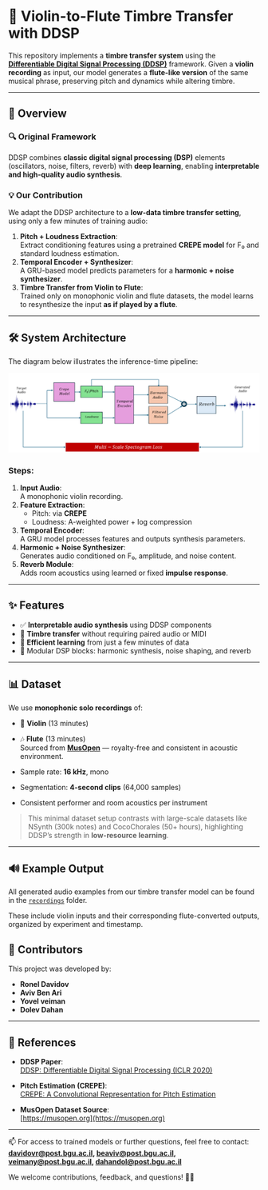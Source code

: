 # 🎵 Violin-to-Flute Timbre Transfer with DDSP

This repository implements a **timbre transfer system** using the [**Differentiable Digital Signal Processing (DDSP)**](https://arxiv.org/abs/2001.04643) framework. Given a **violin recording** as input, our model generates a **flute-like version** of the same musical phrase, preserving pitch and dynamics while altering timbre.

---

## 📖 Overview

### 🔍 Original Framework
DDSP combines **classic digital signal processing (DSP)** elements (oscillators, noise, filters, reverb) with **deep learning**, enabling **interpretable and high-quality audio synthesis**.

### 💡 Our Contribution
We adapt the DDSP architecture to a **low-data timbre transfer setting**, using only a few minutes of training audio:
1. **Pitch + Loudness Extraction**:  
   Extract conditioning features using a pretrained **CREPE model** for F₀ and standard loudness estimation.
2. **Temporal Encoder + Synthesizer**:  
   A GRU-based model predicts parameters for a **harmonic + noise synthesizer**.
3. **Timbre Transfer from Violin to Flute**:  
   Trained only on monophonic violin and flute datasets, the model learns to resynthesize the input **as if played by a flute**.

---

## 🛠️ System Architecture

The diagram below illustrates the inference-time pipeline:

![Architecture Diagram](Diagrams/detailed_training_diagram.png)

### Steps:
1. **Input Audio**:  
   A monophonic violin recording.
2. **Feature Extraction**:  
   - Pitch: via **CREPE**  
   - Loudness: A-weighted power + log compression
3. **Temporal Encoder**:  
   A GRU model processes features and outputs synthesis parameters.
4. **Harmonic + Noise Synthesizer**:  
   Generates audio conditioned on F₀, amplitude, and noise content.
5. **Reverb Module**:  
   Adds room acoustics using learned or fixed **impulse response**.

---

## ✨ Features

- ✅ **Interpretable audio synthesis** using DDSP components
- 🎯 **Timbre transfer** without requiring paired audio or MIDI
- 🧠 **Efficient learning** from just a few minutes of data
- 🔁 Modular DSP blocks: harmonic synthesis, noise shaping, and reverb

---

## 📊 Dataset

We use **monophonic solo recordings** of:
- 🎻 **Violin** (13 minutes)
- 🎶 **Flute** (13 minutes)  
Sourced from [**MusOpen**](https://musopen.org/) — royalty-free and consistent in acoustic environment.

- Sample rate: **16 kHz**, mono
- Segmentation: **4-second clips** (64,000 samples)
- Consistent performer and room acoustics per instrument

> This minimal dataset setup contrasts with large-scale datasets like NSynth (300k notes) and CocoChorales (50+ hours), highlighting DDSP’s strength in **low-resource learning**.

---

## 🔊 Example Output

All generated audio examples from our timbre transfer model can be found in the [`recordings`](./reccordings) folder.

These include violin inputs and their corresponding flute-converted outputs, organized by experiment and timestamp.


## 👥 Contributors

This project was developed by:

- **Ronel Davidov**  
- **Aviv Ben Ari**  
- **Yovel veiman**  
- **Dolev Dahan**

---

## 📂 References

- **DDSP Paper**:  
  [DDSP: Differentiable Digital Signal Processing (ICLR 2020)](https://arxiv.org/abs/2001.04643)

- **Pitch Estimation (CREPE)**:  
  [CREPE: A Convolutional Representation for Pitch Estimation](https://ieeexplore.ieee.org/document/8461329)

- **MusOpen Dataset Source**:  
  [https://musopen.org](https://musopen.org)

---

📫 For access to trained models or further questions, feel free to contact:  
**davidovr@post.bgu.ac.il, beaviv@post.bgu.ac.il,  veimany@post.bgu.ac.il,  dahandol@post.bgu.ac.il**

We welcome contributions, feedback, and questions! 🚀🎶
